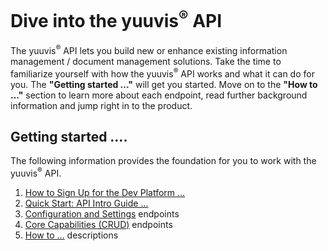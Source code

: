 <h1>Dive into the yuuvis<sup>®</sup> API</h1>
<p>The yuuvis<sup>®</sup> API lets you build new or enhance existing information management / document management solutions. Take the time to familiarize yourself with how the yuuvis<sup>®</sup> API works and what it can do for you. The <b>"Getting started ..."</b> will get you started. Move on to the <b>"How to ..."</b> section to learn more about each endpoint, read further background information and jump right in to the product.</p>
<h2>Getting started ....</h2>
<p>The following information provides the foundation for you to work with the yuuvis<sup>®</sup> API.</p>
<ol>
   <li><a href="https://yuuvis.io/" target="_blank">How to Sign Up for the Dev Platform ...</a></li>
   <li><a href="https://github.com/yuuvis/Documentation/wiki/Quick-start" target="_blank">Quick Start: API Intro Guide ...</a></li>
   <li><a href="https://github.com/yuuvis/Documentation/wiki/Configuration-and-Settings" target="_blank">Configuration and Settings</a> endpoints</li>
   <li><a href="https://github.com/yuuvis/Documentation/wiki/Core-Capabilities" target="_blank">Core Capabilities (CRUD)</a> endpoints</li>
   <li><a href="https://github.com/yuuvis/Documentation/wiki/" target="_blank">How to ...</a> descriptions</li>
   </ol>
